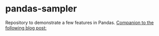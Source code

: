 # pandas-sampler
Repository to demonstrate a few features in Pandas.
[Companion to the following blog post:](https://datametrologyworld.wordpress.com/2021/02/23/pandas-sampler/)
